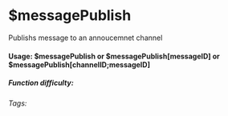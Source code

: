 # $messagePublish
Publishs message to an annoucemnet channel

#### Usage: $messagePublish or $messagePublish[messageID] or $messagePublish[channelID;messageID]

##### Function difficulty: <Badge Publish="tip" text="Easy" vertical="middle" /> 
###### Tags: <Badge Publish="tip" text="Publish" vertical="middle" /> <Badge Publish="tip" text="message" vertical="middle" />